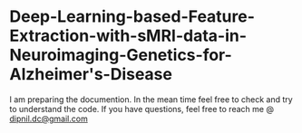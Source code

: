 # Deep-Learning-based-Feature-Extraction-with-sMRI-data-in-Neuroimaging-Genetics-for-Alzheimer's-Disease

I am preparing the documention. In the mean time feel free to check and try to understand the code. If you have questions, feel free to reach me @ dipnil.dc@gmail.com
